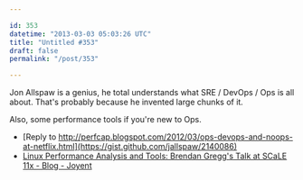 ```yaml
---

id: 353
datetime: "2013-03-03 05:03:26 UTC"
title: "Untitled #353"
draft: false
permalink: "/post/353"

---
```


Jon Allspaw is a genius, he total understands what SRE / DevOps / Ops is all about. That's probably because he invented large chunks of it.

Also, some performance tools if you're new to Ops. 

 
 * [Reply to http://perfcap.blogspot.com/2012/03/ops-devops-and-noops-at-netflix.html](https://gist.github.com/jallspaw/2140086)
 * [Linux Performance Analysis and Tools: Brendan Gregg's Talk at SCaLE 11x - Blog - Joyent](http://joyent.com/blog/linux-performance-analysis-and-tools-brendan-gregg-s-talk-at-scale-11x)



